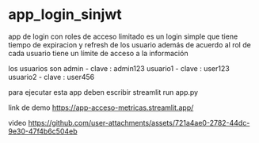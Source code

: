 # app_login_sinjwt
app de login con roles de acceso limitado
es un login simple que tiene tiempo de expiracion y refresh de los usuario
además de acuerdo al rol de cada usuario tiene un límite de acceso a la información 

los usuarios  son 
admin - clave : admin123
usuario1 - clave : user123
usuario2 - clave : user456

para ejecutar esta app deben escribir 
streamlit run app.py

link de demo 
https://app-acceso-metricas.streamlit.app/

video 
https://github.com/user-attachments/assets/721a4ae0-2782-44dc-9e30-47f4b6c504eb

